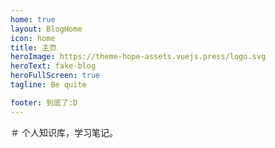 ```yaml
---
home: true
layout: BlogHome
icon: home
title: 主页
heroImage: https://theme-hope-assets.vuejs.press/logo.svg
heroText: fake-blog
heroFullScreen: true
tagline: Be quite

footer: 到底了:D
---
```


＃ 个人知识库，学习笔记。
